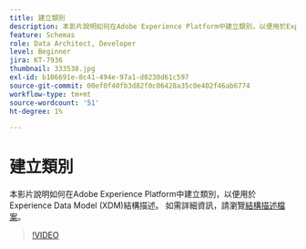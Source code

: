 ```yaml
---
title: 建立類別
description: 本影片說明如何在Adobe Experience Platform中建立類別，以便用於Experience Data Model (XDM)結構描述。
feature: Schemas
role: Data Architect, Developer
level: Beginner
jira: KT-7936
thumbnail: 333538.jpg
exl-id: b106691e-8c41-494e-97a1-d0230d61c597
source-git-commit: 00ef0f40fb3d82f0c06428a35c0e402f46ab6774
workflow-type: tm+mt
source-wordcount: '51'
ht-degree: 1%

---
```


# 建立類別

本影片說明如何在Adobe Experience Platform中建立類別，以便用於Experience Data Model (XDM)結構描述。 如需詳細資訊，請瀏覽[結構描述檔案](https://experienceleague.adobe.com/docs/experience-platform/xdm/home.html?lang=zh-Hant)。

>[!VIDEO](https://video.tv.adobe.com/v/333538?learn=on)

